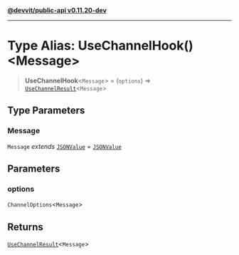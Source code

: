 [**@devvit/public-api v0.11.20-dev**](../README.md)

---

# Type Alias: UseChannelHook()\<Message\>

> **UseChannelHook**\<`Message`\> = (`options`) => [`UseChannelResult`](UseChannelResult.md)\<`Message`\>

## Type Parameters

### Message

`Message` _extends_ [`JSONValue`](JSONValue.md) = [`JSONValue`](JSONValue.md)

## Parameters

### options

`ChannelOptions`\<`Message`\>

## Returns

[`UseChannelResult`](UseChannelResult.md)\<`Message`\>
